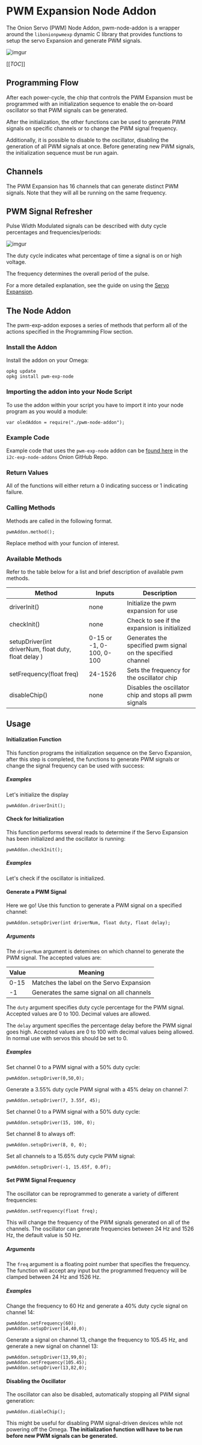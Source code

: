 # **PWM Expansion Node Addon**

The Onion Servo (PWM) Node Addon, pwm-node-addon is a wrapper around the `libonionpwmexp` dynamic C library that provides functions to setup the servo Expansion and generate PWM signals.

![imgur](http://i.imgur.com/aNoYCZc.png)

[[_TOC_]]

[//]: # (Programming Flow)


## **Programming Flow**

After each power-cycle, the chip that controls the PWM Expansion must be programmed with an initialization sequence to enable the on-board oscillator so that PWM signals can be generated.

After the initialization, the other functions can be used to generate PWM signals on specific channels or to change the PWM signal frequency.

Additionally, it is possible to disable to the oscillator, disabling the generation of all PWM signals at once. Before generating new PWM signals, the initialization sequence must be run again.

## **Channels**

The PWM Expansion has 16 channels that can generate distinct PWM signals. Note that they will all be running on the same frequency.

[//]: # (PWM Signal Refresher)
## **PWM Signal Refresher**

Pulse Width Modulated signals can be described with duty cycle percentages and frequencies/periods:

![imgur](http://www.bristolwatch.com/picaxe/images/io43.gif)

The duty cycle indicates what percentage of time a signal is on or high voltage.

The frequency determines the overall period of the pulse.

For a more detailed explanation, see the guide on using the [Servo Expansion](https://wiki.onion.io/Tutorials/Expansions/Using-the-Servo-Expansion#pwm-signals).

[//]: # (MAJOR HEADING)
[//]: # (The Node Addon)
## **The Node Addon**


The pwm-exp-addon exposes a series of methods that perform all of the actions specified in the Programming Flow section.

[//]: # (Install the Addon)
### **Install the Addon**

Install the addon on your Omega:
```
opkg update
opkg install pwm-exp-node
```

[//]: # (Importing the Addon)
### **Importing the addon into your Node Script**

To use the addon within your script you have to import it into your node program as you would a module: 

```
var oledAddon = require("./pwm-node-addon");
```

[//]: # (Rajiv: add instructions on linking/copying the addon to the project?)


[//]: # (Example Code)
### **Example Code**

Example code that uses the `pwm-exp-node` addon can be [found here]() in the `i2c-exp-node-addons` Onion GitHub Repo.

[//]: # (Rajiv: populate the example link)


[//]: # (Return Values)
### **Return Values**

All of the functions will either return a 0 indicating success or 1 indicating failure.

[//]: # (Calling Methods)
### **Calling Methods**

Methods are called in the following format. 

```
pwmAddon.method();
```

Replace method with your funcion of interest. 


[//]: # (Available Methods)
### **Available Methods**

Refer to the table below for a list and brief description of available pwm methods. 

|  Method |   Inputs|  Description |
|---|---|---|
|driverInit()|none| Initialize the pwm expansion for use|
|checkInit()|none|Check to see if the expansion is initialized|
|setupDriver(int driverNum, float duty, float delay )| 0-15 or -1, 0-100, 0-100 |Generates the specified pwm signal on the specified channel|
|setFrequency(float freq)| 24-1526| Sets the frequency for the oscillator chip|
|disableChip()|none|Disables the oscillator chip and stops all pwm signals|

[//]: # (MAJOR HEADING)
[//]: # (Usage)
## **Usage**

[//]: # (Init Function)

#### **Initialization Function**
This function programs the initialization sequence on the Servo Expansion, after this step is completed, the functions to generate PWM signals or change the signal frequency can be used with success:

##### **Examples**
Let's initialize the display
```
pwmAddon.driverInit();
```

[//]: # (Check Init Function)
#### **Check for Initialization**

This function performs several reads to determine if the Servo Expansion has been initialized and the oscillator is running:
```
pwmAddon.checkInit();
```

[//]: # (Rajiv: Show return value here)

##### **Examples**
Let's check if the oscillator is initialized.

[//]: # (Rajiv: Need real example here)


[//]: # (Generate PWM Signal Function)
#### **Generate a PWM Signal**
Here we go! Use this function to generate a PWM signal on a specified channel:
```
pwmAddon.setupDriver(int driverNum, float duty, float delay);
```

##### **Arguments**

The `driverNum` argument is detemines on which channel to generate the PWM signal. The accepted values are:

| Value | Meaning                                   |
|-------|-------------------------------------------|
| 0-15  | Matches the label on the Servo Expansion  |
| -1    | Generates the same signal on all channels |

The `duty` argument specifies duty cycle percentage for the PWM signal. Accepted values are 0 to 100. Decimal values are allowed.

The `delay` argument specifies the percentage delay before the PWM signal goes high. Accepted values are 0 to 100 with decimal values being allowed. In normal use with servos this should be set to 0.

##### **Examples**

Set channel 0 to a PWM signal with a 50% duty cycle:
```
pwmAddon.setupDriver(0,50,0);
```

Generate a 3.55% duty cycle PWM signal with a 45% delay on channel 7:
```
pwmAddon.setupDriver(7, 3.55f, 45);
```

Set channel 0 to a PWM signal with a 50% duty cycle:
```
pwmAddon.setupDriver(15, 100, 0);
```

Set channel 8 to always off:
```
pwmAddon.setupDriver(8, 0, 0);
```

Set all channels to a 15.65% duty cycle PWM signal:
```
pwmAddon.setupDriver(-1, 15.65f, 0.0f);
```

[//]: # (Set Signal Frequency)
#### **Set PWM Signal Frequency**

The oscillator can be reprogrammed to generate a variety of different frequencies:
```
pwmAddon.setFrequency(float freq);
```

This will change the frequency of the PWM signals generated on all of the channels. The oscillator can generate frequencies between 24 Hz and 1526 Hz, the default value is 50 Hz.

##### **Arguments**

The `freq` argument is a floating point number that specifies the frequency. The function will accept any input but the programmed frequency will be clamped between 24 Hz and 1526 Hz.

##### **Examples**
Change the frequency to 60 Hz and generate a 40% duty cycle signal on channel 14:

```
pwmAddon.setFrequency(60);
pwmAddon.setupDriver(14,40,0);
```

Generate a signal on channel 13, change the frequency to 105.45 Hz, and generate a new signal on channel 13:
```
pwmAddon.setupDriver(13,99,0);
pwmAddon.setFrequency(105.45);
pwmAddon.setupDriver(13,82,0);
```


[//]: # (Disable Oscillator)
#### **Disabling the Oscillator**
The oscillator can also be disabled, automatically stopping all PWM signal generation:
```
pwmAddon.diableChip();
```

This might be useful for disabling PWM signal-driven devices while not powering off the Omega. **The initialization function will have to be run before new PWM signals can be generated.**

